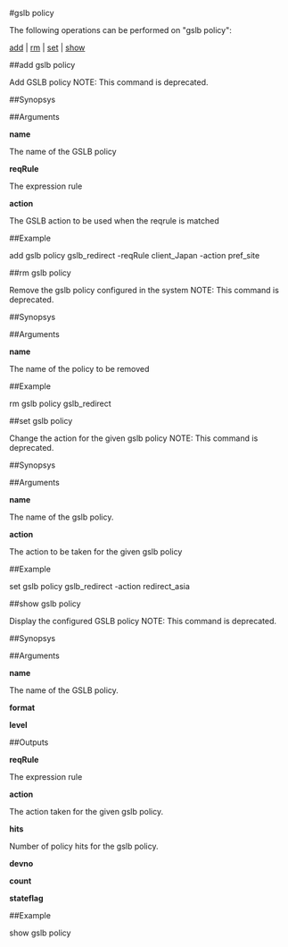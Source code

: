 #gslb policy

The following operations can be performed on "gslb policy":


[add](#add-gslb-policy) | [rm](#rm-gslb-policy) | [set](#set-gslb-policy) | [show](#show-gslb-policy)

##add gslb policy

Add GSLB policy NOTE: This command is deprecated.


##Synopsys




##Arguments

<b>name</b>
The name of the GSLB policy

<b>reqRule</b>
The expression rule

<b>action</b>
The GSLB action to be used when the reqrule is matched



##Example

add gslb policy gslb_redirect -reqRule client_Japan -action pref_site

##rm gslb policy

Remove the gslb policy configured in the system NOTE: This command is deprecated.


##Synopsys




##Arguments

<b>name</b>
The name of the policy  to be removed



##Example

rm gslb policy gslb_redirect

##set gslb policy

Change the action for the given gslb policy NOTE: This command is deprecated.


##Synopsys




##Arguments

<b>name</b>
The name of the gslb policy.

<b>action</b>
The action to be taken for the given gslb policy



##Example

set gslb policy gslb_redirect -action redirect_asia

##show gslb policy

Display the configured GSLB policy NOTE: This command is deprecated.


##Synopsys




##Arguments

<b>name</b>
The name of the GSLB policy.

<b>format</b>

<b>level</b>



##Outputs

<b>reqRule</b>
The expression rule

<b>action</b>
The action taken for the given gslb policy.

<b>hits</b>
Number of policy hits for the gslb policy.

<b>devno</b>

<b>count</b>

<b>stateflag</b>



##Example

show gslb policy


